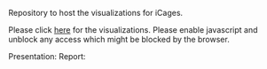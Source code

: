 Repository to host the visualizations for iCages.


Please click [here](https://atif93.github.io/d3_visualizations/) for the visualizations.
Please enable javascript and unblock any access which might be blocked by the browser.

Presentation: 
Report: 